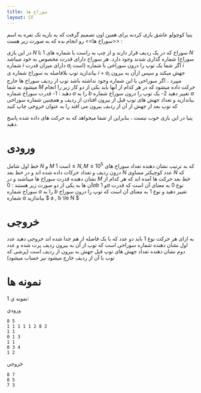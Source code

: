```yaml
---
title: سوراخ ها
layout: CF
---
```



پتیا کوچولو عاشق بازی کردنه برای همین اون تصمیم گرفت که یه بازیه تک نفره به اسم <<سوراخ ها>> رو انجام بده که به صورت زیر هست :

در این بازی 
$N$
سوراخ که در یک ردیف  قرار دارند و از چپ به راست با شماره های 1 تا 
$N$
شماره گذاری شدند وجود دارد. هر سوراخ دارای قدرت مخصوص به خود میباشد  (سوراخ شماره 
$i$
دارای میزان قدرت
$a_i$
است)
اگر شما یک توپ را درون سوراخی با شماره 
$i$
بیاندازید توپ بلافاصله به  سوراخ شماره ی
$i + a_i$
جهش میکند
و سپس ازآن به بیرون میپرد ، اگر سوراخی با این شماره وجود نداشته باشد توپ از ردیف سوراخ ها خارج میشود
به شما
$M$
حرکت داده میشود  که در هر کدام از آنها باید یکی از دو کار زیر را انجام دهید :
1- قدرت سوراخ شماره 
$a$
را به 
$b$
تغییر دهید
2- یک توپ را درون سوراخ شماره 
$a$ 
بیاندازید و تعداد جهش های توپ قبل از بیرون افتادن از ردیف و همچنین شماره سوراخی که توپ بعد از جهش از آن از ردیف بیرون می افتد را 
به عنوان خروجی چاپ کنید

پتیا در این بازی خوب نیست ، بنابراین از شما میخواهد که به حرکت های داده شده پاسخ دهید.
# ورودی
خط اول شامل 
$N$
و 
$M$
است
$1 \le N , M \le 10^5$
که به ترتیب نشان دهنده تعداد سوراخ های درون ردیف و تعداد حرکات داده شده اند
و در خط بعد
$N$
عدد کوچیکتر مساوی 
$N$
که نشان دهنده قدرت سوراخ ها میباشند
و در 
$M$
خط بعد 
حرکت ها آمده اند که هر کدام از آن ها به یکی از دو صورت زیر هستند :
$0 a b$
و
$1 a$
نوع 0 به معنای آن است که قدرت سوراخ شماره 
$a$
را به
$b$
تغییر دهید 
و نوع 1 به معنای آن است که توپ را درون سوراخ شماره
$a$
بیاندازید
$ a , b \le N $

# خروجی
به ازای هر حرکت نوع 1 باید دو عدد که با یک فاصله از هم جدا شده اند خروجی دهید
عدد اول نشان دهنده شماره سوراخی است که توپ از آن به بیرون ردیف پرت شده و عدد دوم نشان دهنده تعداد جهش های توپ قبل 
جهش به بیرون از ردیف است
(پرشی که توب با آن از ردیف خارج میشود نیز حساب میشود)

# نمونه ها

نمونه ي 1:

ورودي

    8 5
    1 1 1 1 1 2 8 2
    1 1
    0 1 3
    1 1
    0 3 4
    1 2

خروجي

    8 7
    8 5
    7 3
